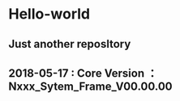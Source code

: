 # Hello-world
Just another reposltory
----------------------------------------------------
<Int>	2018-05-17  : Core Version ： Nxxx_Sytem_Frame_V00.00.00
----------------------------------------------------





